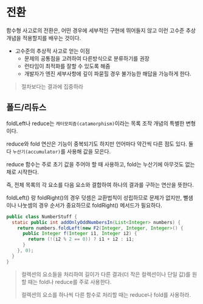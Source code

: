 # 전환

함수형 사고로의 전환은, 어떤 경우에 세부적인 구현에 뛰어들지 않고 이런 고수준 추상 개념을 적용할지를 배우는 것이다.

- 고수준의 추상적 사고로 얻는 이점
  - 문제의 공통점을 고려하여 다른방식으로 분류하기를 권장
  - 런타임이 최적화를 잘할 수 있도록 해줌
  - 개발자가 엔진 세부사항에 깊이 파묻힐 경우 불가능한 해답을 가능하게 한다.

> 절차보다는 결과에 집중하라

## 폴드/리듀스

foldLeft나 reduce는 `캐터모피즘(catamorphism)`이라는 목록 조작 개념의 특별한 변형이다.

reduce와 fold 연산은 기능이 중복되기도 하지만 언어마다 약간씩 다른 점도 있다. 둘 다 `누산기(accumulator)`를 사용해 값을 모은다.

reduce 함수는 주로 초기 값을 주어야 할 때 사용하고, fold는 누산기에 아무것도 없는 채로 시작한다.

즉, 전체 목록의 각 요소를 다음 요소와 결합하여 하나의 결과를 구하는 연산을 뜻한다.

foldLeft() 랑 foldRight()의 경우 덧셈은 교환법칙이 성립하므로 문제가 없지만, 뺄샘이나 나눗셈의 경우 순서가 중요하므로 foldRight() 메서드가 필요하다.

```java
public class NumberStuff {
  static public int addOnlyOddNumbersIn(List<Integer> numbers) {
    return numbers.foldLeft(new F2(Integer, Integer, Integer>() {
      public Integer f(Integer i1, Integer i2) {
        return (!(i2 % 2 == 0)) ? i1 + i2 : i1;
      }
    }, 0);
  }
}
```

> 컬렉션의 요소들을 처리하여 길이가 다른 결과(더 작은 컬렉션이나 단일 값)를 원할 때는 fold나 reduce를 주로 사용한다.
>
> 컬렉션의 요소를 하나씩 다른 함수로 처리할 때는 reduce나 fold를 사용하라.
